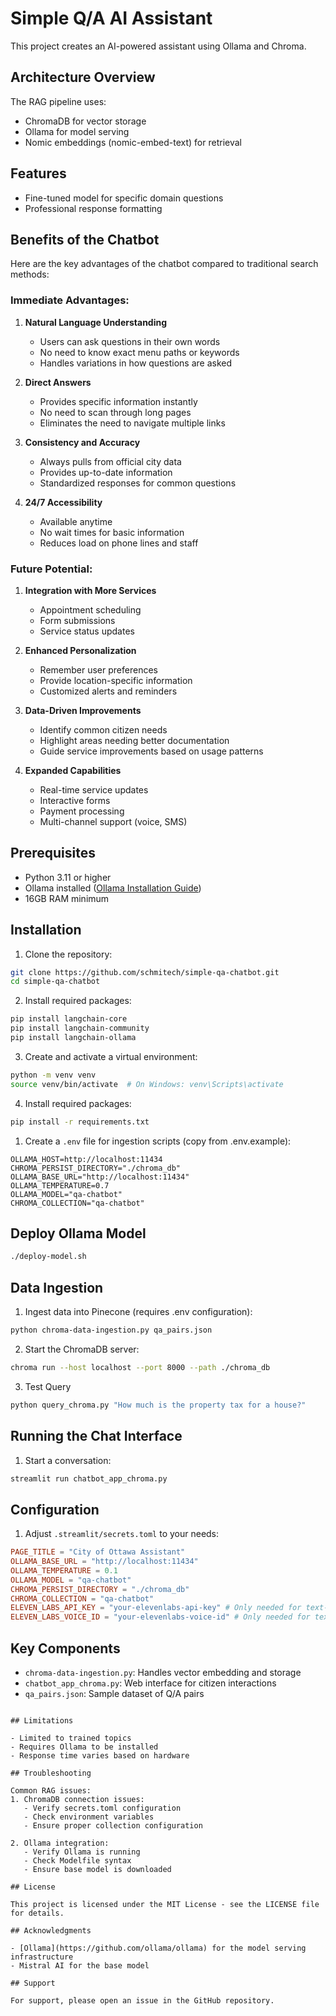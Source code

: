 # Simple Q/A  AI Assistant

This project creates an AI-powered assistant using Ollama and Chroma.

## Architecture Overview

The RAG pipeline uses:

- ChromaDB for vector storage
- Ollama for model serving
- Nomic embeddings (nomic-embed-text) for retrieval

## Features

- Fine-tuned model for specific domain questions
- Professional response formatting

## Benefits of the Chatbot

Here are the key advantages of the chatbot compared to traditional search methods:

### Immediate Advantages:
1. **Natural Language Understanding**
   - Users can ask questions in their own words
   - No need to know exact menu paths or keywords
   - Handles variations in how questions are asked

2. **Direct Answers**
   - Provides specific information instantly
   - No need to scan through long pages
   - Eliminates the need to navigate multiple links

3. **Consistency and Accuracy**
   - Always pulls from official city data
   - Provides up-to-date information
   - Standardized responses for common questions

4. **24/7 Accessibility**
   - Available anytime
   - No wait times for basic information
   - Reduces load on phone lines and staff


### Future Potential:
1. **Integration with More Services**
   - Appointment scheduling
   - Form submissions
   - Service status updates

2. **Enhanced Personalization**
   - Remember user preferences
   - Provide location-specific information
   - Customized alerts and reminders

3. **Data-Driven Improvements**
   - Identify common citizen needs
   - Highlight areas needing better documentation
   - Guide service improvements based on usage patterns

4. **Expanded Capabilities**
   - Real-time service updates
   - Interactive forms
   - Payment processing
   - Multi-channel support (voice, SMS)

## Prerequisites

- Python 3.11 or higher
- Ollama installed ([Ollama Installation Guide](https://github.com/ollama/ollama))
- 16GB RAM minimum

## Installation

1. Clone the repository:
```bash
git clone https://github.com/schmitech/simple-qa-chatbot.git
cd simple-qa-chatbot
```

2. Install required packages:
```bash
pip install langchain-core
pip install langchain-community
pip install langchain-ollama
```

3. Create and activate a virtual environment:
```bash
python -m venv venv
source venv/bin/activate  # On Windows: venv\Scripts\activate
```

4. Install required packages:
```bash
pip install -r requirements.txt
```

1. Create a `.env` file for ingestion scripts (copy from .env.example):
```env
OLLAMA_HOST=http://localhost:11434
CHROMA_PERSIST_DIRECTORY="./chroma_db"
OLLAMA_BASE_URL="http://localhost:11434"
OLLAMA_TEMPERATURE=0.7
OLLAMA_MODEL="qa-chatbot"
CHROMA_COLLECTION="qa-chatbot"
```

## Deploy Ollama Model

```bash
./deploy-model.sh
```

## Data Ingestion

1. Ingest data into Pinecone (requires .env configuration):
```bash
python chroma-data-ingestion.py qa_pairs.json
```

2. Start the ChromaDB server:
```bash
chroma run --host localhost --port 8000 --path ./chroma_db
```

3. Test Query
```bash
python query_chroma.py "How much is the property tax for a house?"
```

## Running the Chat Interface

1. Start a conversation:
```bash
streamlit run chatbot_app_chroma.py
```

## Configuration

1. Adjust  `.streamlit/secrets.toml` to your needs:
```toml
PAGE_TITLE = "City of Ottawa Assistant"
OLLAMA_BASE_URL = "http://localhost:11434"
OLLAMA_TEMPERATURE = 0.1
OLLAMA_MODEL = "qa-chatbot"
CHROMA_PERSIST_DIRECTORY = "./chroma_db"
CHROMA_COLLECTION = "qa-chatbot"
ELEVEN_LABS_API_KEY = "your-elevenlabs-api-key" # Only needed for text-to-speech support
ELEVEN_LABS_VOICE_ID = "your-elevenlabs-voice-id" # Only needed for text-to-speech support
```

## Key Components
- `chroma-data-ingestion.py`: Handles vector embedding and storage
- `chatbot_app_chroma.py`: Web interface for citizen interactions
- `qa_pairs.json`: Sample dataset of Q/A pairs
```

## Limitations

- Limited to trained topics
- Requires Ollama to be installed
- Response time varies based on hardware

## Troubleshooting

Common RAG issues:
1. ChromaDB connection issues:
   - Verify secrets.toml configuration
   - Check environment variables
   - Ensure proper collection configuration

2. Ollama integration:
   - Verify Ollama is running
   - Check Modelfile syntax
   - Ensure base model is downloaded

## License

This project is licensed under the MIT License - see the LICENSE file for details.

## Acknowledgments

- [Ollama](https://github.com/ollama/ollama) for the model serving infrastructure
- Mistral AI for the base model

## Support

For support, please open an issue in the GitHub repository.